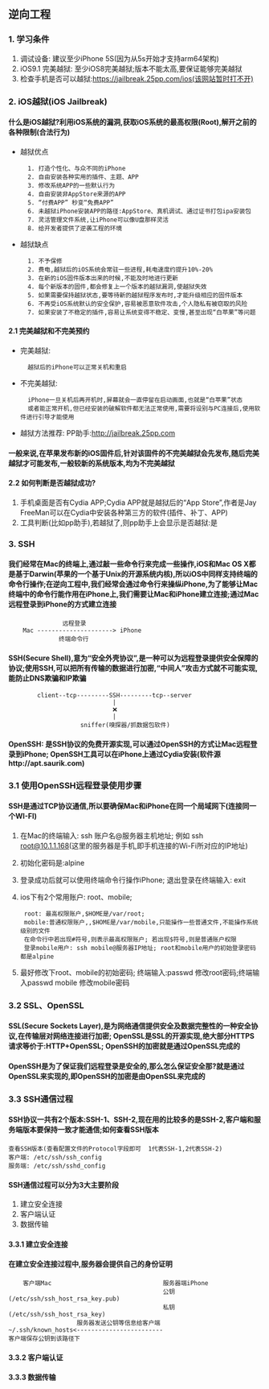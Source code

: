 ## 逆向工程
### 1. 学习条件
1. 调试设备: 建议至少iPhone 5S(因为从5s开始才支持arm64架构)
2. iOS9.1 完美越狱: 至少iOS8完美越狱;版本不能太高,要保证能够完美越狱
3. 检查手机是否可以越狱:https://jailbreak.25pp.com/ios(该网站暂时打不开)

### 2. iOS越狱(iOS Jailbreak)
#### 什么是iOS越狱?利用iOS系统的漏洞,获取iOS系统的最高权限(Root),解开之前的各种限制(合法行为)
* 越狱优点

        1. 打造个性化、与众不同的iPhone
        2. 自由安装各种实用的插件、主题、APP
        3. 修改系统APP的一些默认行为
        4. 自由安装非AppStore来源的APP
        5. “付费APP” 秒变“免费APP”
        6. 未越狱iPhone安装APP的路径:AppStore、真机调试、通过证书打包ipa安装包
        7. 灵活管理文件系统,让iPhone可以像U盘那样灵活
        8. 给开发者提供了逆袭工程的环境
* 越狱缺点

        1. 不予保修
        2. 费电,越狱后的iOS系统会常驻一些进程,耗电速度约提升10%-20%
        3. 在新的iOS固件版本出来的时候,不能及时地进行更新
        4. 每个新版本的固件,都会修复上一个版本的越狱漏洞,使越狱失效
        5. 如果需要保持越狱状态,要等待新的越狱程序发布时,才能升级相应的固件版本
        6. 不再受iOS系统默认的安全保护,容易被恶意软件攻击,个人隐私有被窃取的风险
        7. 如果安装了不稳定的插件,容易让系统变得不稳定、变慢,甚至出现“白苹果”等问题

#### 2.1 完美越狱和不完美预约
* 完美越狱:

        越狱后的iPhone可以正常关机和重启
* 不完美越狱: 

        iPhone一旦关机后再开机时,屏幕就会一直停留在启动画面,也就是“白苹果”状态
        或者能正常开机,但已经安装的破解软件都无法正常使用,需要将设别与PC连接后,使用软件进行引导才能使用
* 越狱方法推荐: PP助手:http://jailbreak.25pp.com
#### 一般来说,在苹果发布新的iOS固件后,针对该固件的不完美越狱会先发布,随后完美越狱才可能发布,一般较新的系统版本,均为不完美越狱

#### 2.2 如何判断是否越狱成功?
1. 手机桌面是否有Cydia APP;Cydia APP就是越狱后的“App Store”,作者是Jay FreeMan可以在Cydia中安装各种第三方的软件(插件、补丁、APP)
2. 工具判断(比如pp助手),若越狱了,则pp助手上会显示是否越狱:是

### 3. SSH
#### 我们经常在Mac的终端上,通过敲一些命令行来完成一些操作,iOS和Mac OS X都是基于Darwin(苹果的一个基于Unix的开源系统内核),所以iOS中同样支持终端的命令行操作;在逆向工程中,我们经常会通过命令行来操纵iPhone,为了能够让Mac终端中的命令行能作用在iPhone上,我们需要让Mac和iPhone建立连接;通过Mac远程登录到iPhone的方式建立连接
                   远程登录
        Mac ---------------------> iPhone
                  终端命令行

#### SSH(Secure Shell),意为“安全外壳协议”,是一种可以为**远程登录**提供安全保障的协议;使用SSH,可以把所有传输的数据进行加密,“中间人”攻击方式就不可能实现,能防止DNS欺骗和IP欺骗
            client--tcp---------SSH---------tcp--server
                                 |
                                 ❌
                                 |
                        sniffer(嗅探器/抓数据包软件)
#### OpenSSH: 是SSH协议的免费开源实现,可以通过OpenSSH的方式让Mac远程登录到iPhone; OpenSSH工具可以在iPhone上通过Cydia安装(软件源http://apt.saurik.com)

### 3.1 使用OpenSSH远程登录使用步骤
#### SSH是通过TCP协议通信,所以要确保Mac和iPhone在同一个局域网下(连接同一个WI-FI)
1. 在Mac的终端输入: ssh 账户名@服务器主机地址; 例如 ssh root@10.1.1.168(这里的服务器是手机,即手机连接的Wi-Fi所对应的IP地址)
2. 初始化密码是:alpine
3. 登录成功后就可以使用终端命令行操作iPhone; 退出登录在终端输入: exit
4. ios下有2个常用账户: root、mobile;

        root: 最高权限账户,$HOME是/var/root; 
        mobile:普通权限账户,,$HOME是/var/mobile,只能操作一些普通文件,不能操作系统级别的文件
        在命令行中若出现#符号,则表示最高权限账户; 若出现$符号,则是普通账户权限
        登录mobile用户: ssh mobile@服务器IP地址; root和mobile用户的初始登录密码都是alpine
5. 最好修改下root、mobile的初始密码; 终端输入:passwd 修改root密码;终端输入passwd mobile 修改mobile密码

### 3.2 SSL、OpenSSL
#### SSL(Secure Sockets Layer),是为网络通信提供安全及数据完整性的一种安全协议,在传输层对网络连接进行加密; OpenSSL是SSL的开源实现,绝大部分HTTPS请求等价于:HTTP+OpenSSL; OpenSSH的加密就是通过OpenSSL完成的

#### OpenSSH是为了保证我们远程登录是安全的,那么怎么保证安全那?就是通过OpenSSL来实现的,即OpenSSH的加密是由OpenSSL来完成的

### 3.3 SSH通信过程
#### SSH协议一共有2个版本:SSH-1、SSH-2,现在用的比较多的是SSH-2,客户端和服务端版本要保持一致才能通信;如何查看SSH版本
    查看SSH版本(查看配置文件的Protocol字段即可  1代表SSH-1,2代表SSH-2)
    客户端: /etc/ssh/ssh_config
    服务端: /etc/ssh/sshd_config

#### SSH通信过程可以分为3大主要阶段
1. 建立安全连接
2. 客户端认证
3. 数据传输

#### 3.3.1 建立安全连接
#### 在建立安全连接过程中,服务器会提供自己的身份证明
        客户端Mac                               服务器端iPhone
                                               公钥(/etc/ssh/ssh_host_rsa_key.pub)
                                               私钥(/etc/ssh/ssh_host_rsa_key)
                       服务器发送公钥等信息给客户端                     
    ~/.ssh/known_hosts<------------------------               
    客户端保存公钥到该路径下





#### 3.3.2 客户端认证










#### 3.3.3 数据传输












































